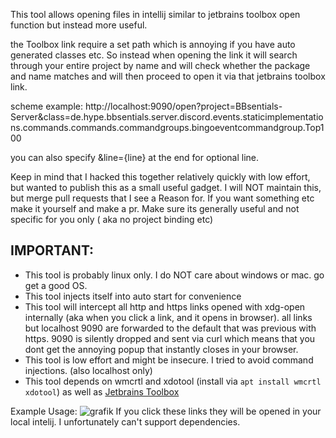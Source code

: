 This tool allows opening files in intellij similar to jetbrains toolbox open function but instead more useful.

the Toolbox link require a set path which is annoying if you have auto generated classes etc. So instead when opening the link it will search through your entire project by name and will check whether the package and name matches and will then proceed to open it via that jetbrains toolbox link.

scheme example:     http://localhost:9090/open?project=BBsentials-Server&class=de.hype.bbsentials.server.discord.events.staticimplementations.commands.commands.commandgroups.bingoeventcommandgroup.Top100

you can also specify &line={line} at the end for optional line.

Keep in mind that I hacked this together relatively quickly with low effort, but wanted to publish this as a small useful gadget. I will NOT maintain this, but merge pull requests that I see a Reason for.
If you want something etc make it yourself and make a pr. Make sure its generally useful and not specific for you only (
aka no project binding etc)

## IMPORTANT:
- This tool is probably linux only. I do NOT care about windows or mac. go get a good OS.
- This tool injects itself into auto start for convenience
- This tool will intercept all http and https links opened with xdg-open internally (aka when you click a link, and it opens in browser). all links but localhost 9090 are forwarded to the default that was previous with https. 9090 is silently dropped and sent via curl which means that you dont get the annoying popup that instantly closes in your browser.
- This tool is low effort and might be insecure. I tried to avoid command injections. (also localhost only)
- This tool depends on wmcrtl and xdotool (install via `apt install wmcrtl xdotool`) as well as [Jetbrains Toolbox](<https://www.jetbrains.com/de-de/lp/toolbox/>)

Example Usage:
  ![grafik](https://github.com/user-attachments/assets/b54020f3-6f59-4b51-b5e7-2c519c643109)
  If you click these links they will be opened in your local intelij. I unfortunately can't support dependencies.
